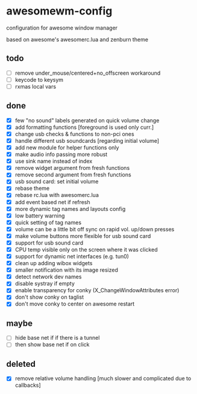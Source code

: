 # awesomewm-config
configuration for awesome window manager

based on awesome's awesomerc.lua and zenburn theme

## todo
- [ ] remove under_mouse/centered+no_offscreen workaround
- [ ] keycode to keysym
- [ ] rxmas local vars

## done
- [x] few "no sound" labels generated on quick volume change
- [x] add formatting functions [foreground is used only curr.]
- [x] change usb checks & functions to non-pci ones
- [x] handle different usb soundcards [regarding initial volume]
- [x] add new module for helper functions only
- [x] make audio info passing more robust
- [x] use sink name instead of index
- [x] remove widget argument from fresh functions
- [x] remove second argument from fresh functions
- [x] usb sound card: set initial volume
- [x] rebase theme
- [x] rebase rc.lua with awesomerc.lua
- [x] add event based net if refresh
- [x] more dynamic tag names and layouts config
- [x] low battery warning
- [x] quick setting of tag names
- [x] volume can be a little bit off sync on rapid vol. up/down presses
- [x] make volume buttons more flexible for usb sound card
- [x] support for usb sound card
- [x] CPU temp visible only on the screen where it was clicked
- [x] support for dynamic net interfaces (e.g. tun0)
- [x] clean up adding wibox widgets
- [x] smaller notification with its image resized
- [x] detect network dev names
- [x] disable systray if empty
- [x] enable transparency for conky (X_ChangeWindowAttributes error)
- [x] don't show conky on taglist
- [x] don't move conky to center on awesome restart

## maybe
- [ ] hide base net if if there is a tunnel
- [ ] then show base net if on click

## deleted
- [x] remove relative volume handling [much slower and complicated due to callbacks]
